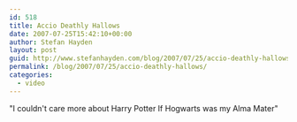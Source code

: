```yaml
---
id: 518
title: Accio Deathly Hallows
date: 2007-07-25T15:42:10+00:00
author: Stefan Hayden
layout: post
guid: http://www.stefanhayden.com/blog/2007/07/25/accio-deathly-hallows/
permalink: /blog/2007/07/25/accio-deathly-hallows/
categories:
  - video
---
```

"I couldn't care more about Harry Potter If Hogwarts was my Alma Mater"

<object width="425" height="350"><param name="movie" value="http://www.youtube.com/v/CvvFiZyEyTA"></param><param name="wmode" value="transparent"></param><embed src="http://www.youtube.com/v/CvvFiZyEyTA" type="application/x-shockwave-flash" wmode="transparent" width="425" height="350"></embed></object>